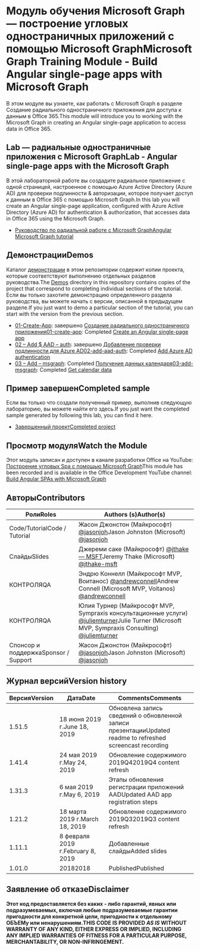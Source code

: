 # <a name="microsoft-graph-training-module---build-angular-single-page-apps-with-microsoft-graph"></a><span data-ttu-id="63993-101">Модуль обучения Microsoft Graph — построение угловых одностраничных приложений с помощью Microsoft Graph</span><span class="sxs-lookup"><span data-stu-id="63993-101">Microsoft Graph Training Module - Build Angular single-page apps with Microsoft Graph</span></span>

<span data-ttu-id="63993-102">В этом модуле вы узнаете, как работать с Microsoft Graph в разделе Создание радиального одностраничного приложения для доступа к данным в Office 365.</span><span class="sxs-lookup"><span data-stu-id="63993-102">This module will introduce you to working with the Microsoft Graph in creating an Angular single-page application to access data in Office 365.</span></span>

## <a name="lab---angular-single-page-apps-with-the-microsoft-graph"></a><span data-ttu-id="63993-103">Lab — радиальные одностраничные приложения с Microsoft Graph</span><span class="sxs-lookup"><span data-stu-id="63993-103">Lab - Angular single-page apps with the Microsoft Graph</span></span>

<span data-ttu-id="63993-104">В этой лабораторной работе вы создадите радиальное приложение с одной страницей, настроенное с помощью Azure Active Directory (Azure AD) для проверки подлинности & авторизации, которое получает доступ к данным в Office 365 с помощью Microsoft Graph.</span><span class="sxs-lookup"><span data-stu-id="63993-104">In this lab you will create an Angular single-page application, configured with Azure Active Directory (Azure AD) for authentication & authorization, that accesses data in Office 365 using the Microsoft Graph.</span></span>

- [<span data-ttu-id="63993-105">Руководство по радиальной работе с Microsoft Graph</span><span class="sxs-lookup"><span data-stu-id="63993-105">Angular Microsoft Graph tutorial</span></span>](https://docs.microsoft.com/graph/tutorials/angular)

## <a name="demos"></a><span data-ttu-id="63993-106">Демонстрации</span><span class="sxs-lookup"><span data-stu-id="63993-106">Demos</span></span>

<span data-ttu-id="63993-107">Каталог [демонстрации](demos) в этом репозитории содержит копии проекта, которые соответствуют выполнению отдельных разделов руководства.</span><span class="sxs-lookup"><span data-stu-id="63993-107">The [Demos](demos) directory in this repository contains copies of the project that correspond to completing individual sections of the tutorial.</span></span> <span data-ttu-id="63993-108">Если вы только захотите демонстрацию определенного раздела руководства, вы можете начать с версии, описанной в предыдущем разделе.</span><span class="sxs-lookup"><span data-stu-id="63993-108">If you just want to demo a particular section of the tutorial, you can start with the version from the previous section.</span></span>

- <span data-ttu-id="63993-109">[01-Create-App](demos/01-create-app): завершено [Создание радиального одностраничного приложения](https://docs.microsoft.com/graph/tutorials/angular?tutorial-step=1)</span><span class="sxs-lookup"><span data-stu-id="63993-109">[01-create-app](demos/01-create-app): Completed [Create an Angular single-page app](https://docs.microsoft.com/graph/tutorials/angular?tutorial-step=1)</span></span>
- <span data-ttu-id="63993-110">[02 – Add $ AAD – auth](demos/02-add-aad-auth): завершено [Добавление проверки подлинности для Azure AD](https://docs.microsoft.com/graph/tutorials/angular?tutorial-step=3)</span><span class="sxs-lookup"><span data-stu-id="63993-110">[02-add-aad-auth](demos/02-add-aad-auth): Completed [Add Azure AD authentication](https://docs.microsoft.com/graph/tutorials/angular?tutorial-step=3)</span></span>
- <span data-ttu-id="63993-111">[03 – Add – msgraph](demos/03-add-msgraph): Completed [Получение данных календаря](https://docs.microsoft.com/graph/tutorials/angular?tutorial-step=4)</span><span class="sxs-lookup"><span data-stu-id="63993-111">[03-add-msgraph](demos/03-add-msgraph): Completed [Get calendar data](https://docs.microsoft.com/graph/tutorials/angular?tutorial-step=4)</span></span>

## <a name="completed-sample"></a><span data-ttu-id="63993-112">Пример завершен</span><span class="sxs-lookup"><span data-stu-id="63993-112">Completed sample</span></span>

<span data-ttu-id="63993-113">Если вы только что создали полученный пример, выполнив следующую лабораторию, вы можете найти его здесь.</span><span class="sxs-lookup"><span data-stu-id="63993-113">If you just want the completed sample generated by following this lab, you can find it here.</span></span>

- [<span data-ttu-id="63993-114">Завершенный проект</span><span class="sxs-lookup"><span data-stu-id="63993-114">Completed project</span></span>](demos/03-add-msgraph)

## <a name="watch-the-module"></a><span data-ttu-id="63993-115">Просмотр модуля</span><span class="sxs-lookup"><span data-stu-id="63993-115">Watch the Module</span></span>

<span data-ttu-id="63993-116">Этот модуль записан и доступен в канале разработки Office на YouTube: [Построение угловых Spa с помощью Microsoft Graph](https://youtu.be/KUPRTTOUzz8)</span><span class="sxs-lookup"><span data-stu-id="63993-116">This module has been recorded and is available in the Office Development YouTube channel: [Build Angular SPAs with Microsoft Graph](https://youtu.be/KUPRTTOUzz8)</span></span>

## <a name="contributors"></a><span data-ttu-id="63993-117">Авторы</span><span class="sxs-lookup"><span data-stu-id="63993-117">Contributors</span></span>

|       <span data-ttu-id="63993-118">Роли</span><span class="sxs-lookup"><span data-stu-id="63993-118">Roles</span></span>       |                                           <span data-ttu-id="63993-119">Authors (s)</span><span class="sxs-lookup"><span data-stu-id="63993-119">Author(s)</span></span>                                           |
| ----------------- | --------------------------------------------------------------------------------------------- |
| <span data-ttu-id="63993-120">Code/Tutorial</span><span class="sxs-lookup"><span data-stu-id="63993-120">Code / Tutorial</span></span>   | <span data-ttu-id="63993-121">Жасон Джонстон (Майкрософт) [@jasonjoh](//github.com/jasonjoh)</span><span class="sxs-lookup"><span data-stu-id="63993-121">Jason Johnston (Microsoft) [@jasonjoh](//github.com/jasonjoh)</span></span>                                 |
| <span data-ttu-id="63993-122">Слайды</span><span class="sxs-lookup"><span data-stu-id="63993-122">Slides</span></span>            | <span data-ttu-id="63993-123">Джереми саке (Майкрософт) [@jthake — MSFT](//github.com/jthake-msft)</span><span class="sxs-lookup"><span data-stu-id="63993-123">Jeremy Thake (Microsoft) [@jthake-msft](//github.com/jthake-msft)</span></span>                             |
| <span data-ttu-id="63993-124">КОНТРОЛЯ</span><span class="sxs-lookup"><span data-stu-id="63993-124">QA</span></span>                | <span data-ttu-id="63993-125">Эндрю Коннелл (Майкрософт MVP, Воитанос) [@andrewconnell](//github.com/andrewconnell)</span><span class="sxs-lookup"><span data-stu-id="63993-125">Andrew Connell (Microsoft MVP, Voitanos) [@andrewconnell](//github.com/andrewconnell)</span></span>         |
| <span data-ttu-id="63993-126">КОНТРОЛЯ</span><span class="sxs-lookup"><span data-stu-id="63993-126">QA</span></span>                | <span data-ttu-id="63993-127">Юлия Турнер (Майкрософт MVP, Sympraxis консультационные услуги) [@juliemturner](//github.com/juliemturner)</span><span class="sxs-lookup"><span data-stu-id="63993-127">Julie Turner (Microsoft MVP, Sympraxis Consulting) [@juliemturner](//github.com/juliemturner)</span></span> |
| <span data-ttu-id="63993-128">Спонсор и поддержка</span><span class="sxs-lookup"><span data-stu-id="63993-128">Sponsor / Support</span></span> | <span data-ttu-id="63993-129">Жасон Джонстон (Майкрософт) [@jasonjoh](//github.com/jasonjoh)</span><span class="sxs-lookup"><span data-stu-id="63993-129">Jason Johnston (Microsoft) [@jasonjoh](//github.com/jasonjoh)</span></span>                                 |

## <a name="version-history"></a><span data-ttu-id="63993-130">Журнал версий</span><span class="sxs-lookup"><span data-stu-id="63993-130">Version history</span></span>

| <span data-ttu-id="63993-131">Версия</span><span class="sxs-lookup"><span data-stu-id="63993-131">Version</span></span> |       <span data-ttu-id="63993-132">Дата</span><span class="sxs-lookup"><span data-stu-id="63993-132">Date</span></span>       |                     <span data-ttu-id="63993-133">Comments</span><span class="sxs-lookup"><span data-stu-id="63993-133">Comments</span></span>                     |
| ------- | ---------------- | ------------------------------------------------ |
| <span data-ttu-id="63993-134">1.5</span><span class="sxs-lookup"><span data-stu-id="63993-134">1.5</span></span>     | <span data-ttu-id="63993-135">18 июня 2019 г.</span><span class="sxs-lookup"><span data-stu-id="63993-135">June 18, 2019</span></span>    | <span data-ttu-id="63993-136">Обновлена запись сведений о обновленной записи презентации</span><span class="sxs-lookup"><span data-stu-id="63993-136">Updated readme to refreshed screencast recording</span></span> |
| <span data-ttu-id="63993-137">1.4</span><span class="sxs-lookup"><span data-stu-id="63993-137">1.4</span></span>     | <span data-ttu-id="63993-138">24 мая 2019 г.</span><span class="sxs-lookup"><span data-stu-id="63993-138">May 24, 2019</span></span>     | <span data-ttu-id="63993-139">Обновление содержимого 2019Q4</span><span class="sxs-lookup"><span data-stu-id="63993-139">2019Q4 content refresh</span></span>                           |
| <span data-ttu-id="63993-140">1.3</span><span class="sxs-lookup"><span data-stu-id="63993-140">1.3</span></span>     | <span data-ttu-id="63993-141">6 мая 2019 г.</span><span class="sxs-lookup"><span data-stu-id="63993-141">May 6, 2019</span></span>      | <span data-ttu-id="63993-142">Этапы обновления регистрации приложений AAD</span><span class="sxs-lookup"><span data-stu-id="63993-142">Updated AAD app registration steps</span></span>               |
| <span data-ttu-id="63993-143">1.2</span><span class="sxs-lookup"><span data-stu-id="63993-143">1.2</span></span>     | <span data-ttu-id="63993-144">18 марта 2019 г.</span><span class="sxs-lookup"><span data-stu-id="63993-144">March 18, 2019</span></span>   | <span data-ttu-id="63993-145">Обновление содержимого 2019Q3</span><span class="sxs-lookup"><span data-stu-id="63993-145">2019Q3 content refresh</span></span>                           |
| <span data-ttu-id="63993-146">1.1</span><span class="sxs-lookup"><span data-stu-id="63993-146">1.1</span></span>     | <span data-ttu-id="63993-147">8 февраля 2019 г.</span><span class="sxs-lookup"><span data-stu-id="63993-147">February 8, 2019</span></span> | <span data-ttu-id="63993-148">Добавленные слайды</span><span class="sxs-lookup"><span data-stu-id="63993-148">Added slides</span></span>                                     |
| <span data-ttu-id="63993-149">1.0</span><span class="sxs-lookup"><span data-stu-id="63993-149">1.0</span></span>     | <span data-ttu-id="63993-150">2018</span><span class="sxs-lookup"><span data-stu-id="63993-150">2018</span></span>             | <span data-ttu-id="63993-151">Published</span><span class="sxs-lookup"><span data-stu-id="63993-151">Published</span></span>                                        |

## <a name="disclaimer"></a><span data-ttu-id="63993-152">Заявление об отказе</span><span class="sxs-lookup"><span data-stu-id="63993-152">Disclaimer</span></span>

<span data-ttu-id="63993-153">**Этот код предоставляется без каких *-* либо гарантий, явных или подразумеваемых, включая любые подразумеваемые гарантии пригодности для конкретной цели, пригодности к отдельному ОБЪЕМу или ненарушениям.**</span><span class="sxs-lookup"><span data-stu-id="63993-153">**THIS CODE IS PROVIDED *AS IS* WITHOUT WARRANTY OF ANY KIND, EITHER EXPRESS OR IMPLIED, INCLUDING ANY IMPLIED WARRANTIES OF FITNESS FOR A PARTICULAR PURPOSE, MERCHANTABILITY, OR NON-INFRINGEMENT.**</span></span>
